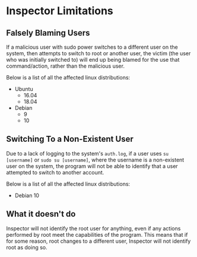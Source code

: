 # Inspector Limitations

## Falsely Blaming Users

If a malicious user with sudo power switches to a different user on the system, then attempts to switch to root or another user, the victim (the user who was initially switched to) will end up being blamed for the use that command/action, rather than the malicious user.

Below is a list of all the affected linux distributions:

* Ubuntu
    * 16.04
    * 18.04
* Debian
    * 9
    * 10

## Switching To a Non-Existent User

Due to a lack of logging to the system's `auth.log`, if a user uses `su [username]` or `sudo su [username]`, where the username is a non-existent user on the system, the program will not be able to identify that a user attempted to switch to another account.

Below is a list of all the affected linux distributions:

* Debian 10

## What it doesn't do

Inspector will not identify the root user for anything, even if any actions performed by root meet the capabilities of the program. This means that if for some reason, root changes to a different user, Inspector will not identify root as doing so.
